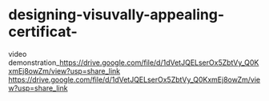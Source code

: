 # designing-visuvally-appealing-certificat-
video demonstration_https://drive.google.com/file/d/1dVetJQELserOx5ZbtVy_Q0KxmEj8owZm/view?usp=share_link
https://drive.google.com/file/d/1dVetJQELserOx5ZbtVy_Q0KxmEj8owZm/view?usp=share_link
